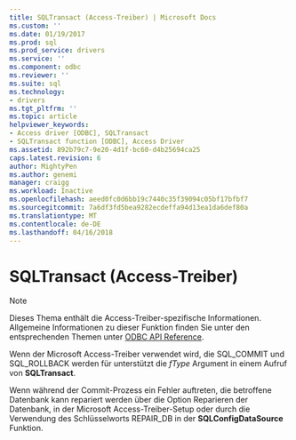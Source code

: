 ```yaml
---
title: SQLTransact (Access-Treiber) | Microsoft Docs
ms.custom: ''
ms.date: 01/19/2017
ms.prod: sql
ms.prod_service: drivers
ms.service: ''
ms.component: odbc
ms.reviewer: ''
ms.suite: sql
ms.technology:
- drivers
ms.tgt_pltfrm: ''
ms.topic: article
helpviewer_keywords:
- Access driver [ODBC], SQLTransact
- SQLTransact function [ODBC], Access Driver
ms.assetid: 892b79c7-9e20-4d1f-bc60-d4b25694ca25
caps.latest.revision: 6
author: MightyPen
ms.author: genemi
manager: craigg
ms.workload: Inactive
ms.openlocfilehash: aeed0fc0d6bb19c7440c35f39094c05bf17bfbf7
ms.sourcegitcommit: 7a6df3fd5bea9282ecdeffa94d13ea1da6def80a
ms.translationtype: MT
ms.contentlocale: de-DE
ms.lasthandoff: 04/16/2018
---
```

# <a name="sqltransact-access-driver"></a>SQLTransact (Access-Treiber)
> [!NOTE]  
>  Dieses Thema enthält die Access-Treiber-spezifische Informationen. Allgemeine Informationen zu dieser Funktion finden Sie unter den entsprechenden Themen unter [ODBC API Reference](../../odbc/reference/syntax/odbc-api-reference.md).  
  
 Wenn der Microsoft Access-Treiber verwendet wird, die SQL_COMMIT und SQL_ROLLBACK werden für unterstützt die *fType* Argument in einem Aufruf von **SQLTransact**.  
  
 Wenn während der Commit-Prozess ein Fehler auftreten, die betroffene Datenbank kann repariert werden über die Option Reparieren der Datenbank, in der Microsoft Access-Treiber-Setup oder durch die Verwendung des Schlüsselworts REPAIR_DB in der **SQLConfigDataSource** Funktion.
